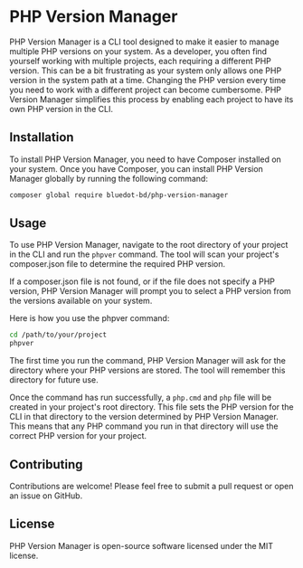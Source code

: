 # PHP Version Manager
PHP Version Manager is a CLI tool designed to make it easier to manage multiple PHP versions on your system. As a developer, you often find yourself working with multiple projects, each requiring a different PHP version. This can be a bit frustrating as your system only allows one PHP version in the system path at a time. Changing the PHP version every time you need to work with a different project can become cumbersome. PHP Version Manager simplifies this process by enabling each project to have its own PHP version in the CLI.

## Installation
To install PHP Version Manager, you need to have Composer installed on your system. Once you have Composer, you can install PHP Version Manager globally by running the following command:

```bash
composer global require bluedot-bd/php-version-manager
```

## Usage
To use PHP Version Manager, navigate to the root directory of your project in the CLI and run the `phpver` command. The tool will scan your project's composer.json file to determine the required PHP version.

If a composer.json file is not found, or if the file does not specify a PHP version, PHP Version Manager will prompt you to select a PHP version from the versions available on your system.

Here is how you use the phpver command:

```bash
cd /path/to/your/project
phpver
```
The first time you run the command, PHP Version Manager will ask for the directory where your PHP versions are stored. The tool will remember this directory for future use.

Once the command has run successfully, a `php.cmd` and `php` file will be created in your project's root directory. This file sets the PHP version for the CLI in that directory to the version determined by PHP Version Manager. This means that any PHP command you run in that directory will use the correct PHP version for your project.

## Contributing
Contributions are welcome! Please feel free to submit a pull request or open an issue on GitHub.

## License
PHP Version Manager is open-source software licensed under the MIT license.